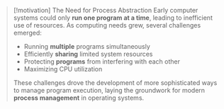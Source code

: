 > [!motivation] The Need for Process Abstraction
> Early computer systems could only **run one program at a time**, leading to inefficient use of resources. As computing needs grew, several challenges emerged:
> 
> - Running **multiple** programs simultaneously
> - Efficiently **sharing** limited system resources
> - Protecting **programs** from interfering with each other
> - Maximizing CPU utilization
> 
> These challenges drove the development of more sophisticated ways to manage program execution, laying the groundwork for modern **process management** in operating systems.

